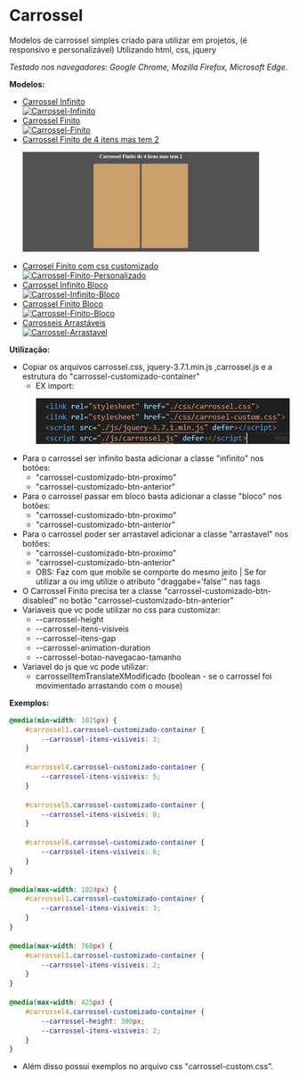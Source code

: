 # Carrossel
Modelos de carrossel simples criado para utilizar em projetos, (é responsivo e personalizável)
Utilizando html, css, jquery

<i>Testado nos navegadores: Google Chrome, Mozilla Firefox, Microsoft Edge.</i>

**Modelos:**

- [Carrossel Infinito](https://gustavoalbonico.github.io/carrossel/index.html)
    </br><a href="https://gustavoalbonico.github.io/carrossel/index.html">![Carrossel-Infinito](https://github.com/user-attachments/assets/26aa589b-653b-41a0-839d-b1ba68b37cd8)</a>
- [Carrossel Finito](https://gustavoalbonico.github.io/carrossel/index.html)
    </br><a href="https://gustavoalbonico.github.io/carrossel/index.html">![Carrossel-Finito](https://github.com/user-attachments/assets/2c8c7ae3-c10e-463b-9db1-76fad3620867)</a>
- [Carrossel Finito de 4 itens mas tem 2](https://gustavoalbonico.github.io/carrossel/index.html)
    <a href="https://gustavoalbonico.github.io/carrossel/index.html"><p><img src="public/img/carrossel-finito-4-itens.png" width="425"/></p></a>
- [Carrosel Finito com css customizado](https://gustavoalbonico.github.io/carrossel/index.html)
    </br><a href="https://gustavoalbonico.github.io/carrossel/index.html">![Carrossel-Finito-Personalizado](https://github.com/user-attachments/assets/261d09ec-d27a-4f52-a614-3d0665c7b9eb)</a>
- [Carrossel Infinito Bloco](https://gustavoalbonico.github.io/carrossel/index.html)
    </br><a href="https://gustavoalbonico.github.io/carrossel/index.html">![Carrossel-Infinito-Bloco](https://github.com/user-attachments/assets/00e2e3cb-9796-4741-9bea-1ad17a6abaee)</a>
- [Carrossel Finito Bloco](https://gustavoalbonico.github.io/carrossel/index.html)
    </br><a href="https://gustavoalbonico.github.io/carrossel/index.html">![Carrossel-Finito-Bloco](https://github.com/user-attachments/assets/5b57f5e5-1c36-4eff-a29d-978c60633ba6)</a>
- [Carrosseis Arrastáveis](https://gustavoalbonico.github.io/carrossel/index.html)
    </br><a href="https://gustavoalbonico.github.io/carrossel/index.html">![Carrossel-Arrastavel](https://github.com/user-attachments/assets/e101a567-ae0c-4976-819d-96029bfeb8b4)
</a>

**Utilização:**

- Copiar os arquivos carrossel.css,  jquery-3.7.1.min.js ,carrossel.js e a estrutura do "carrossel-customizado-container"
    - EX import: <a href="https://gustavoalbonico.github.io/carrossel/index.html"><p><img src="public/img/exemplo-import-js-css.png"/></p></a>
- Para o carrossel ser infinito basta adicionar a classe "infinito" nos botões:
    - "carrossel-customizado-btn-proximo"
    - "carrossel-customizado-btn-anterior"
- Para o carrossel passar em bloco basta adicionar a classe "bloco" nos botões:
    - "carrossel-customizado-btn-proximo"
    - "carrossel-customizado-btn-anterior"
- Para o carrossel poder ser arrastavel adicionar a classe "arrastavel" nos botões:
    - "carrossel-customizado-btn-proximo"
    - "carrossel-customizado-btn-anterior"
    - OBS: Faz com que mobile se comporte do mesmo jeito | Se for utilizar a ou img utilize o atributo "draggabe='false'" nas tags
- O Carrossel Finito precisa ter a classe "carrossel-customizado-btn-disabled" no botão "carrossel-customizado-btn-anterior"
- Variaveis que vc pode utilizar no css para customizar:
    - --carrossel-height
    - --carrossel-itens-visiveis
    - --carrossel-itens-gap
    - --carrossel-animation-duration
    - --carrossel-botao-navegacao-tamanho
- Variavel do js que vc pode utilizar:
    - carrosselItemTranslateXModificado (boolean - se o carrossel foi movimentado arrastando com o mouse)

**Exemplos:**

```css
@media(min-width: 1025px) {
    #carrossel1.carrossel-customizado-container {
        --carrossel-itens-visiveis: 3;
    }

    #carrossel4.carrossel-customizado-container {
        --carrossel-itens-visiveis: 5;
    }

    #carrossel5.carrossel-customizado-container {
        --carrossel-itens-visiveis: 8;
    }

    #carrossel6.carrossel-customizado-container {
        --carrossel-itens-visiveis: 6;
    }
}

@media(max-width: 1024px) {
    #carrossel1.carrossel-customizado-container {
        --carrossel-itens-visiveis: 3;
    }
}

@media(max-width: 768px) {
    #carrossel1.carrossel-customizado-container {
        --carrossel-itens-visiveis: 2;
    }
}

@media(max-width: 425px) {
    #carrossel4.carrossel-customizado-container {
        --carrossel-height: 300px;
        --carrossel-itens-visiveis: 2;
    }
}
```

- Além disso possui exemplos no arquivo css "carrossel-custom.css".
